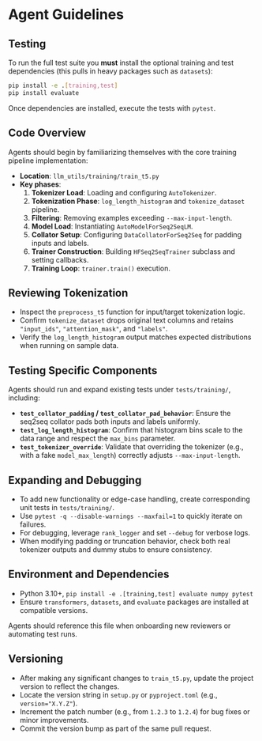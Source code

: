 # Agent Guidelines

## Testing
To run the full test suite you **must** install the optional training and test
dependencies (this pulls in heavy packages such as `datasets`):

```bash
pip install -e .[training,test]
pip install evaluate
```

Once dependencies are installed, execute the tests with `pytest`.

## Code Overview
Agents should begin by familiarizing themselves with the core training pipeline implementation:
- **Location**: `llm_utils/training/train_t5.py`
- **Key phases**:
  1. **Tokenizer Load**: Loading and configuring `AutoTokenizer`.
  2. **Tokenization Phase**: `log_length_histogram` and `tokenize_dataset` pipeline.
  3. **Filtering**: Removing examples exceeding `--max-input-length`.
  4. **Model Load**: Instantiating `AutoModelForSeq2SeqLM`.
  5. **Collator Setup**: Configuring `DataCollatorForSeq2Seq` for padding inputs and labels.
  6. **Trainer Construction**: Building `HFSeq2SeqTrainer` subclass and setting callbacks.
  7. **Training Loop**: `trainer.train()` execution.

## Reviewing Tokenization
- Inspect the `preprocess_t5` function for input/target tokenization logic.
- Confirm `tokenize_dataset` drops original text columns and retains `"input_ids"`, `"attention_mask"`, and `"labels"`.
- Verify the `log_length_histogram` output matches expected distributions when running on sample data.

## Testing Specific Components
Agents should run and expand existing tests under `tests/training/`, including:
- **`test_collator_padding` / `test_collator_pad_behavior`**: Ensure the seq2seq collator pads both inputs and labels uniformly.
- **`test_log_length_histogram`**: Confirm that histogram bins scale to the data range and respect the `max_bins` parameter.
- **`test_tokenizer_override`**: Validate that overriding the tokenizer (e.g., with a fake `model_max_length`) correctly adjusts `--max-input-length`.

## Expanding and Debugging
- To add new functionality or edge-case handling, create corresponding unit tests in `tests/training/`.
- Use `pytest -q --disable-warnings --maxfail=1` to quickly iterate on failures.
- For debugging, leverage `rank_logger` and set `--debug` for verbose logs.
- When modifying padding or truncation behavior, check both real tokenizer outputs and dummy stubs to ensure consistency.


## Environment and Dependencies
- Python 3.10+, `pip install -e .[training,test] evaluate numpy pytest`
- Ensure `transformers`, `datasets`, and `evaluate` packages are installed at compatible versions.

Agents should reference this file when onboarding new reviewers or automating test runs.

## Versioning
- After making any significant changes to `train_t5.py`, update the project version to reflect the changes.
- Locate the version string in `setup.py` or `pyproject.toml` (e.g., `version="X.Y.Z"`).
- Increment the patch number (e.g., from `1.2.3` to `1.2.4`) for bug fixes or minor improvements.
- Commit the version bump as part of the same pull request.
